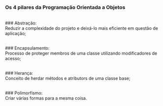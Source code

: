 ### Os 4 pilares da Programação Orientada a Objetos

<br> ### Abstração: 
<br>Reduzir a complexidade do projeto e deixá-lo mais eficiente em questão de aplicação;

<br> ### Encapsulamento: 
<br>Processo de proteger membros de uma classe utilizando modificadores de acesso;

<br> ### Herança: 
<br>Conceito de herdar métodos e atributors de uma classe base;

<br> ### Polimorfismo: 
<br>Criar várias formas para a mesma coisa.
